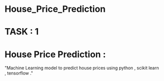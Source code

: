 # House_Price_Prediction

# TASK : 1

# House Price Prediction :

"Machine Learning model to predict house prices using python , scikit learn , tensorflow ."
